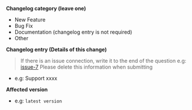 **Changelog category (leave one)**

- New Feature
- Bug Fix
- Documentation (changelog entry is not required)
- Other

**Changelog entry (Details of this change)**

> If there is an issue connection, write it to the end of the question
> e.g: [issue-7](issues-7)
> Please delete this information when submitting

- e.g: Support xxxx

**Affected version**

- e.g: `latest version`
